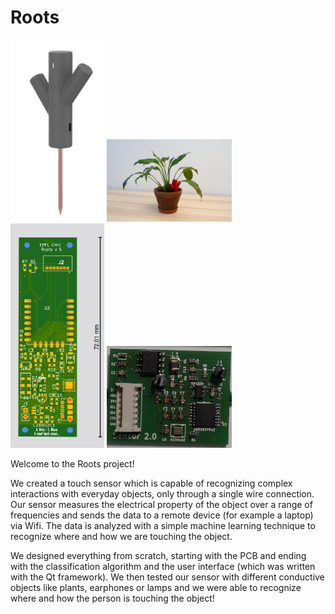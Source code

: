 # Roots

<p float="left">
    <img src="https://github.com/Leopicchio/Roots/blob/main/sensor.png" alt="drawing" width="150"/> 
    <img src="https://github.com/Leopicchio/Roots/blob/main/setup_example.png" alt="drawing" width="200"/>
    <img src="https://github.com/Leopicchio/Roots/blob/main/PCB_arthur.png" alt="drawing" width="150"/>
    <img src="https://github.com/Leopicchio/Roots/blob/main/PCB_roots.png" alt="drawing" width="200"/> 
</p>

     
    




Welcome to the Roots project! 

We created a touch sensor which is capable of recognizing complex interactions with everyday objects, only through a single wire connection. Our sensor measures the electrical property of the object over a range of frequencies and sends the data to a remote device (for example a laptop) via Wifi. The data is analyzed with a simple machine learning technique to recognize where and how we are touching the object.

We designed everything from scratch, starting with the PCB and ending with the classification algorithm and the user interface (which was written with the Qt framework). We then tested our sensor with different conductive objects like plants, earphones or lamps and we were able to recognize where and how the person is touching the object!
